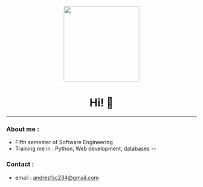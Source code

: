 <div id="top" align="center">
    <img src="https://user-images.githubusercontent.com/116239970/236704479-b081b30e-ca73-416e-9f09-29f41825f708.gif" width="200"/>
    <h1 align="center">Hi! 🦉</h1>
</div>

---

### About me :

- Fifth semester of Software Engineering 
- Training me in : Python, Web development, databases
--
### Contact :

- email : andresfsc234@gmail.com
